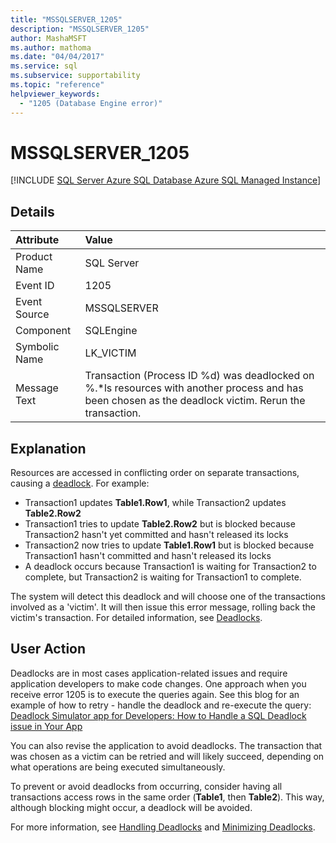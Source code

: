 ```yaml
---
title: "MSSQLSERVER_1205"
description: "MSSQLSERVER_1205"
author: MashaMSFT
ms.author: mathoma
ms.date: "04/04/2017"
ms.service: sql
ms.subservice: supportability
ms.topic: "reference"
helpviewer_keywords:
  - "1205 (Database Engine error)"
---
```

# MSSQLSERVER_1205
[!INCLUDE [SQL Server Azure SQL Database Azure SQL Managed Instance](../../includes/applies-to-version/sql-asdb-asdbmi.md)]
  
## Details  
  
| Attribute | Value |  
| :-------- | :---- |  
|Product Name|SQL Server|  
|Event ID|1205|  
|Event Source|MSSQLSERVER|  
|Component|SQLEngine|  
|Symbolic Name|LK_VICTIM|  
|Message Text|Transaction (Process ID %d) was deadlocked on %.*ls resources with another process and has been chosen as the deadlock victim. Rerun the transaction.|  
  
## Explanation

Resources are accessed in conflicting order on separate transactions, causing a [deadlock](../sql-server-transaction-locking-and-row-versioning-guide.md?#deadlocks). For example:  
  
- Transaction1 updates **Table1.Row1**, while Transaction2 updates **Table2.Row2**
- Transaction1 tries to update **Table2.Row2** but is blocked because Transaction2 hasn't yet committed and hasn't released its locks 
- Transaction2 now tries to update **Table1.Row1** but is blocked because Transaction1 hasn't committed and hasn't released its locks
- A deadlock occurs because Transaction1 is waiting for Transaction2 to complete, but Transaction2 is waiting for Transaction1 to complete.  
  
The system will detect this deadlock and will choose one of the transactions involved as a 'victim'. It will then issue this error message, rolling back the victim's transaction.  For detailed information, see [Deadlocks](../sql-server-transaction-locking-and-row-versioning-guide.md?#deadlocks).



## User Action  

Deadlocks are in most cases application-related issues and require application developers to make code changes. One approach when you receive error 1205 is to execute the queries again. See this blog for an example of how to retry - handle the deadlock and re-execute the query: [Deadlock Simulator app for Developers: How to Handle a SQL Deadlock issue in Your App](https://techcommunity.microsoft.com/t5/sql-server-support-blog/deadlock-simulator-app-for-developers-how-to-handle-a-sql/ba-p/334019)

You can also revise the application to avoid deadlocks. The transaction that was chosen as a victim can be retried and will likely succeed, depending on what operations are being executed simultaneously.  
  
To prevent or avoid deadlocks from occurring, consider having all transactions access rows in the same order (**Table1**, then **Table2**). This way, although blocking might occur, a deadlock will be avoided.  
  
For more information, see [Handling Deadlocks](../sql-server-transaction-locking-and-row-versioning-guide.md?#handling-deadlocks) and [Minimizing Deadlocks](../sql-server-transaction-locking-and-row-versioning-guide.md#deadlock_minimizing).
